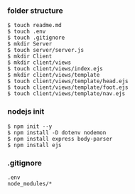 ### folder structure
```
$ touch readme.md
$ touch .env
$ touch .gitignore
$ mkdir Server
$ touch server/server.js
$ mkdir Client
$ mkdir client/views 
$ touch client/views/index.ejs
$ mkdir client/views/template
$ touch client/views/template/head.ejs
$ touch client/views/template/foot.ejs
$ touch client/views/template/nav.ejs
```
### nodejs init
```
$ npm init --y
$ npm install -D dotenv nodemon
$ npm install express body-parser
$ npm install ejs
```
### .gitignore
```
.env
node_modules/*
```

